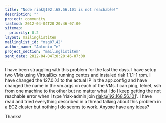 ```yaml
---
title: "Node riak@192.168.56.101 is not reachable!"
description: ""
project: community
lastmod: 2012-04-04T20:20:46-07:00
sitemap:
  priority: 0.2
layout: mailinglistitem
mailinglist_id: "msg07142"
author_name: "Antonio Ye"
project_section: "mailinglistitem"
sent_date: 2012-04-04T20:20:46-07:00
---
```



I have been struggling with this problem for the last the days. I have
setup two VMs using VirtualBox running centos and installed riak 1.1.1-1
rpm. I have changed the 127.0.0.1 to the actual IP in the app.config and
have changed the name in the vm.args on each of the VMs. I can ping,
telnet, ssh from one machine to the other but no matter what I do I keep
getting the not reachable error when I type 'riak-admin join
riak@192.168.56.101'. I have read and tried everything described in a
thread talking about this problem in a EC2 cluster but nothing I do seems
to work. Anyone have any ideas?

Thanks!

